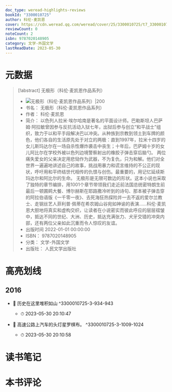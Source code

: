 ```yaml
---
doc_type: weread-highlights-reviews
bookId: "3300010725"
author: 科伦·麦凯恩
cover: https://cdn.weread.qq.com/weread/cover/25/3300010725/t7_3300010725.jpg
reviewCount: 0
noteCount: 2
isbn: 9787020148905
category: 文学-外国文学
lastReadDate: 2023-05-30
---
```

# 元数据
> [!abstract] 无极形（科伦·麦凯恩作品系列）
> - ![ 无极形（科伦·麦凯恩作品系列）|200](https://cdn.weread.qq.com/weread/cover/25/3300010725/t7_3300010725.jpg)
> - 书名： 无极形（科伦·麦凯恩作品系列）
> - 作者： 科伦·麦凯恩
> - 简介： 以色列人拉米·埃尔哈南是著名的平面设计师。巴勒斯坦人巴萨姆·阿拉敏曾因参与反抗活动入狱七年，出狱后参与创立“和平战士”组织，致力于以和平手段解决巴以冲突。从种族到宗教到领土到车牌的颜色，他们各自的生活原先处于对立的两极：直到1997年，拉米十四岁的女儿斯玛达尔在一场自杀性爆炸袭击中丧生；十年后，巴萨姆十岁的女儿阿比尔在学校外被以色列边境警察射出的橡胶子弹击穿后脑勺。 两位痛失爱女的父亲决定用悲恸作为武器，不为复仇，只为和解。他们对全世界一遍遍地讲述自己的故事，挑战用暴力和谎言维持的不公正的现状，呼吁用和平终结世代相传的仇恨与创伤。最重要的，用记忆延续斯玛达尔和阿比尔的生命。 无极形是无限可数边的形状。这本小说也采取了独特的章节编排，用1001个章节带领我们走近前法国总统密特朗生前最后一顿圃鹀大餐、博尔赫斯在耶路撒冷听到的诗句、那本被子弹击穿的阿拉伯语版《一千零一夜》、去死海狂热探险并一去不返的爱尔兰教士、走钢丝艺人菲利普·佩蒂在希农姆山谷宛如神谕的表演……科伦·麦凯恩大胆地将真实和虚构交织，让读者在小说密实而彼此呼应的层层褶皱中，抵达不同的世纪、大洲、历史，抵达充满张力、犬牙交错的冲突内部，还有两位父亲如此沉重而令人惊叹的友谊。
> - 出版时间 2022-01-01 00:00:00
> - ISBN： 9787020148905
> - 分类： 文学-外国文学
> - 出版社： 人民文学出版社

# 高亮划线

## 2016


- 📌 历史在这里堆积如山 ^3300010725-3-934-943
    - ⏱ 2023-05-30 20:10:47 

- 📌 高速公路上汽车的头灯星罗棋布。 ^3300010725-3-1009-1024
    - ⏱ 2023-05-30 20:10:58 
# 读书笔记

# 本书评论
